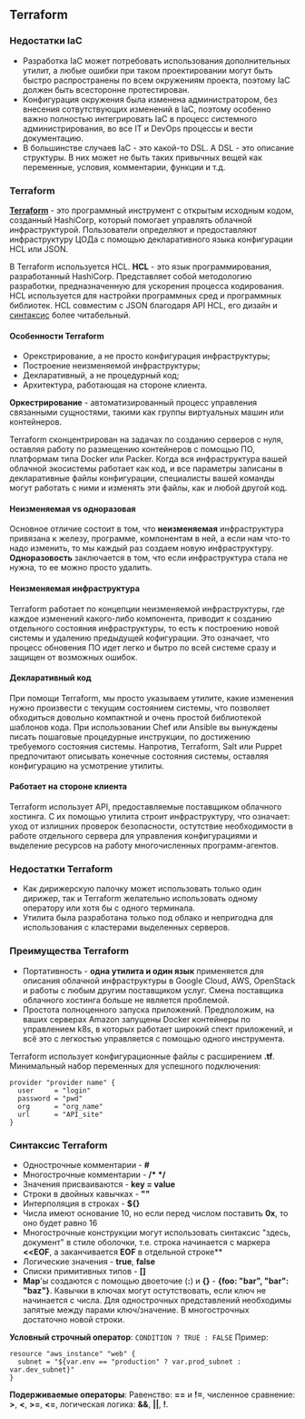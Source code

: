 ## Terraform

### Недостатки IaC

- Разработка IaC может потребовать использования дополнительных утилит, а любые ошибки при таком проектировании могут быть быстро распространены по всем окружениям проекта, поэтому IaC должен быть всесторонне протестирован.
- Конфигурация окружения была изменена администратором, без внесения сотвутствующих изменений в IaC, поэтому особенно важно полностью интегрировать IaC в процесс системного администрирования, во все IT и DevOps процессы и вести документацию.
- В большинстве случаев IaC - это какой-то DSL. А DSL - это описание структуры. В них может не быть таких привычных вещей как переменные, условия, комментарии, функции и т.д.

### Terraform

**[Terraform](https://www.terraform.io/)** - это программный инструмент с открытым исходным кодом, созданный HashiCorp, который помогает управлять облачной инфраструктурой. Пользователи определяют и предоставляют инфраструктуру ЦОДа с помощью декларативного языка конфигурации HCL или JSON.

В Terraform используется HCL. **HCL** - это язык программирования, разработанный HashiCorp. Представляет собой методологию разработки, предназначенную для ускорения процесса кодирования. HCL используется для настройки программных сред и программных библиотек. HCL совместим с JSON благодаря API HCL, его дизайн и [синтаксис](https://terraform.io/docs/language) более читабельный.

#### Особенности Terraform
- Орекстрирование, а не просто конфигурация инфраструктуры;
- Построение неизменяемой инфраструктуры;
- Декларативный, а не процедурный код;
- Архитектура, работающая на стороне клиента.

**Оркестрирование** - автоматизированный процесс управления связанными сущностями, такими как группы виртуальных машин или контейнеров.

Terraform сконцентрирован на задачах по созданию серверов с нуля, оставляя работу по размещению контейнеров с помощью ПО, платформам типа Docker или Packer. Когда вся инфраструктура вашей облачной экосистемы работает как код, и все параметры записаны в декларативные файлы конфигурации, специалисты вашей команды могут работать с ними и изменять эти файлы, как и любой другой код.

#### Неизменяемая vs одноразовая
Основное отличие состоит в том, что **неизменяемая** инфраструктура привязана к железу, программе, компонентам в ней, а если нам что-то надо изменить, то мы каждый раз создаем новую инфраструктуру. **Одноразовость** заключается в том, что если инфраструктура стала не нужна, то ее можно просто удалить.

#### Неизменяемая инфраструктура
Terraform работает по концепции неизменяемой инфраструктуры, где каждое изменений какого-либо компонента, приводит к созданию отдельного состояния инфраструктуры, то есть к построению новой системы и удалению предыдущей кофигурации. Это означает, что процесс обновения ПО идет легко и бытро по всей системе сразу и защищен от возможных ошибок.

#### Декларативный код
При помощи Terraform, мы просто указываем утилите, какие изменения нужно произвести с текущим состоянием системы, что позволяет обходиться довольно компактной и очень простой библиотекой шаблонов кода.
При использовании Chef или Ansible вы вынуждены писать пошаговые процедурные инструкции, по достижению требуемого состояния системы. Напротив, Terraform, Salt или Puppet предпочитают описывать конечные состояния системы, оставляя конфигурацию на усмотрение утилиты.

#### Работает на стороне клиента
Terraform использует API, предоставляемые поставщиком облачного хостинга. С их помощью утилита строит инфраструктуру, что означает: уход от излишних проверок безопасности, остутствие необходимости в работе отдельного сервера для управления конфигурациями и выделение ресурсов на работу многочисленных программ-агентов.

### Недостатки Terraform
- Как дирижерскую палочку может использовать только один дирижер, так и Terraform желательно использовать одному оператору или хотя бы с одного терминала.
- Утилита была разработана только под облако и непригодна для использования с кластерами выделенных серверов.

### Преимущества Terraform
- Портативность - **одна утилита и один язык** применяется для описания облачной инфраструктуры в Google Cloud, AWS, OpenStack и работы с любым другим поставщиком услуг. Смена поставщика облачного хостинга больше не является проблемой.
- Простота полноценного запуска приложений. Предположим, на ваших серверах Amazon запущены Docker контейнеры по управлением k8s, в которых работает широкий спект приложений, и всё это с легкостью управляется с помощью одного инструмента.

Terraform использует конфигурационные файлы с расширением **.tf**.
Минимальный набор переменных для успешного подключения:
```
provider "provider name" {
  user     = "login"
  password = "pwd"
  org      = "org_name"
  url      = "API_site"
}
```

### Синтаксис Terraform

- Однострочные комментарии - **#**
- Многострочные комментарии - **/\* \*/**
- Значения присваиваются - **key = value**
- Строки в двойных кавычках - **""**
- Интерполяция в строках - **${}**
- Числа имеют основание 10, но если перед числом поставить **0x**, то оно будет равно 16
- Многострочные конструкции могут использовать синтаксис "здесь, документ" в стиле оболочки, т.е. строка начинается с маркера **<<EOF**, а заканчивается **EOF** в отдельной строке**
- Логические значения - **true**, **false**
- Списки примитивных типов - **[]**
- **Map**'ы создаются с помощью двоеточие (**:**) и **{}** - **{foo: "bar", "bar": "baz"}**. Кавычки в ключах могут остутствовать, если ключ не начинается с числа. Для однострочных представлений необходимы запятые между парами ключ/значение. В многострочных достаточно новой строки.

**Условный строчный оператор**: `CONDITION ? TRUE : FALSE`
Пример:
```
resource "aws_instance" "web" {
  subnet = "${var.env == "production" ? var.prod_subnet : var.dev_subnet}"
}
```
**Подерживаемые операторы**:
Равенство: **==** и **!=**, численное сравнение: **>**, **<**, **>=**, **<=**, логическая логика: **&&**, **||**, **!**.